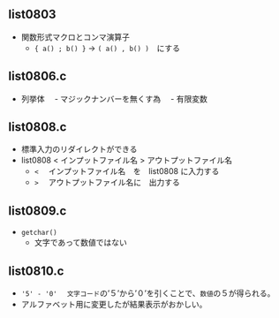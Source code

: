 ## list0803  
- 関数形式マクロとコンマ演算子  
	- `{ a() ; b() }`  → `( a() , b() )`　にする  

## list0806.c
- 列挙体
　- マジックナンバーを無くす為
　- 有限変数

## list0808.c
- 標準入力のリダイレクトができる
- list0808 < インプットファイル名 > アウトプットファイル名
  - ` < ` 　インプットファイル名　を　list0808 に入力する
  - ` > ` 　アウトプットファイル名に　出力する 
 
## list0809.c
- `getchar()`
  - 文字であって数値ではない

## list0810.c
-  `'5' - '0'` 　`文字コード`の’５’から’０’を引くことで、`数値`の５が得られる。
-  アルファベット用に変更したが結果表示がおかしい。 
